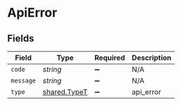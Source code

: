 # ApiError


## Fields

| Field                                               | Type                                                | Required                                            | Description                                         |
| --------------------------------------------------- | --------------------------------------------------- | --------------------------------------------------- | --------------------------------------------------- |
| `code`                                              | *string*                                            | :heavy_minus_sign:                                  | N/A                                                 |
| `message`                                           | *string*                                            | :heavy_minus_sign:                                  | N/A                                                 |
| `type`                                              | [shared.TypeT](../../../sdk/models/shared/typet.md) | :heavy_minus_sign:                                  | api_error                                           |